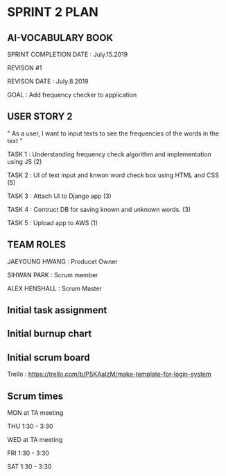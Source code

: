 # SPRINT 2 PLAN

## AI-VOCABULARY BOOK

SPRINT COMPLETION DATE : July.15.2019

REVISON #1

REVISON DATE : July.8.2019

GOAL : Add frequency checker to application

## USER STORY 2

" As a user, I want to input texts to see the frequencies of the words in the text "

TASK 1 : Understanding frequency check algorithm and implementation using JS (2)

TASK 2 : UI of text input and knwon word check box using HTML and CSS (5)

TASK 3 : Attach UI to Django app (3)

TASK 4 : Contruct DB for saving known and unknown words. (3)

TASK 5 : Upload app to AWS (1)

## TEAM ROLES

JAEYOUNG HWANG : Producet Owner

SIHWAN PARK : Scrum member

ALEX HENSHALL : Scrum Master

## Initial task assignment

## Initial burnup chart 

## Initial scrum board

Trello :  https://trello.com/b/PSKAaIzM/make-template-for-login-system

## Scrum times 

MON	at TA meeting

THU	1:30 - 3:30

WED	at TA meeting

FRI	1:30 - 3:30

SAT	1:30 - 3:30

